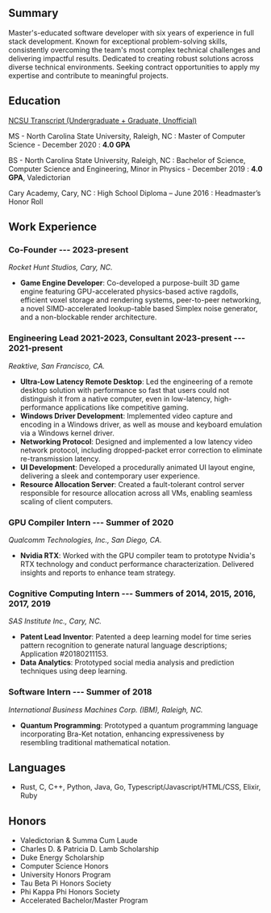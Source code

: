 <div class="card" markdown="1">

## Summary

Master's-educated software developer with six years of experience in full stack development. Known for exceptional problem-solving skills, consistently overcoming the team's most complex technical challenges and delivering impactful results. Dedicated to creating robust solutions across diverse technical environments. Seeking contract opportunities to apply my expertise and contribute to meaningful projects.

</div>

<div class="card" markdown="1">

## Education

[NCSU Transcript (Undergraduate + Graduate, Unofficial)](/assets/StuartHuntTranscript.pdf)

MS - North Carolina State University, Raleigh, NC
: Master of Computer Science - December 2020
: **4.0 GPA**

BS - North Carolina State University, Raleigh, NC
: Bachelor of Science, Computer Science and Engineering, Minor in Physics - December 2019
: **4.0 GPA**, Valedictorian

Cary Academy, Cary, NC
: High School Diploma – June 2016
: Headmaster’s Honor Roll

</div>

<div class="card" markdown="1">

## Work Experience

### **Co-Founder** --- 2023-present
*Rocket Hunt Studios, Cary, NC.*
- **Game Engine Developer**: Co-developed a purpose-built 3D game engine featuring GPU-accelerated physics-based active ragdolls, efficient voxel storage and rendering systems, peer-to-peer networking, a novel SIMD-accelerated lookup-table based Simplex noise generator, and a non-blockable render architecture.

### **Engineering Lead 2021-2023, Consultant 2023-present** --- 2021-present
*Reaktive, San Francisco, CA.*
- **Ultra-Low Latency Remote Desktop**: Led the engineering of a remote desktop solution with performance so fast that users could not distinguish it from a native computer, even in low-latency, high-performance applications like competitive gaming.
- **Windows Driver Development**: Implemented video capture and encoding in a Windows driver, as well as mouse and keyboard emulation via a Windows kernel driver.
- **Networking Protocol**: Designed and implemented a low latency video network protocol, including dropped-packet error correction to eliminate re-transmission latency.
- **UI Development**: Developed a procedurally animated UI layout engine, delivering a sleek and contemporary user experience.
- **Resource Allocation Server**: Created a fault-tolerant control server responsible for resource allocation across all VMs, enabling seamless scaling of client computers.

### **GPU Compiler Intern** --- Summer of 2020
*Qualcomm Technologies, Inc., San Diego, CA.*
- **Nvidia RTX**: Worked with the GPU compiler team to prototype Nvidia's RTX technology and conduct performance characterization. Delivered insights and reports to enhance team strategy.

### **Cognitive Computing Intern** --- Summers of 2014, 2015, 2016, 2017, 2019
*SAS Institute Inc., Cary, NC.*
- **Patent Lead Inventor**: Patented a deep learning model for time series pattern recognition to generate natural language descriptions; Application \#20180211153.
- **Data Analytics**: Prototyped social media analysis and prediction techniques using deep learning.

### **Software Intern** --- Summer of 2018
*International Business Machines Corp. (IBM), Raleigh, NC.*
- **Quantum Programming**: Prototyped a quantum programming language incorporating Bra-Ket notation, enhancing expressiveness by resembling traditional mathematical notation.

</div>

<div class="card" markdown="1">

## Languages

- Rust, C, C++, Python, Java, Go, Typescript/Javascript/HTML/CSS, Elixir, Ruby

</div>

<div class="card" markdown="1">

## Honors

- Valedictorian \& Summa Cum Laude
- Charles D. \& Patricia D. Lamb Scholarship
- Duke Energy Scholarship
- Computer Science Honors
- University Honors Program
- Tau Beta Pi Honors Society
- Phi Kappa Phi Honors Society
- Accelerated Bachelor/Master Program

</div>
